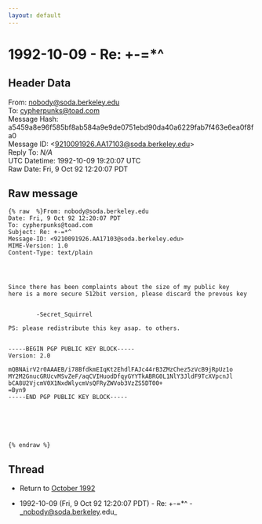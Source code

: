 ```yaml
---
layout: default
---
```


# 1992-10-09 - Re: +-=*^

## Header Data

From: nobody@soda.berkeley.edu<br>
To: cypherpunks@toad.com<br>
Message Hash: a5459a8e96f585bf8ab584a9e9de0751ebd90da40a6229fab7f463e6ea0f8fa0<br>
Message ID: \<9210091926.AA17103@soda.berkeley.edu\><br>
Reply To: _N/A_<br>
UTC Datetime: 1992-10-09 19:20:07 UTC<br>
Raw Date: Fri, 9 Oct 92 12:20:07 PDT<br>

## Raw message

```
{% raw  %}From: nobody@soda.berkeley.edu
Date: Fri, 9 Oct 92 12:20:07 PDT
To: cypherpunks@toad.com
Subject: Re: +-=*^
Message-ID: <9210091926.AA17103@soda.berkeley.edu>
MIME-Version: 1.0
Content-Type: text/plain




Since there has been complaints about the size of my public key
here is a more secure 512bit version, please discard the prevous key


		-Secret_Squirrel

PS: please redistribute this key asap. to others.


-----BEGIN PGP PUBLIC KEY BLOCK-----
Version: 2.0

mQBNAirV2r0AAAEB/i78BfdkmEIqKt2EhdlFAJc44rB3ZMzChez5zVcB9jRpUz1o
MY2M2GnucGRUcvMSvZeF/aqCVIHuodDfqyGYYTkABRG0L1NlY3JldF9TcXVpcnJl
bCA8U2VjcmV0X1NxdWlycmVsQFRyZWVob3VzZS5DT00+
=Byn9
-----END PGP PUBLIC KEY BLOCK-----






{% endraw %}
```

## Thread

+ Return to [October 1992](/years/1992/10)

+ 1992-10-09 (Fri, 9 Oct 92 12:20:07 PDT) - Re: +-=*^ - _nobody@soda.berkeley.edu_

